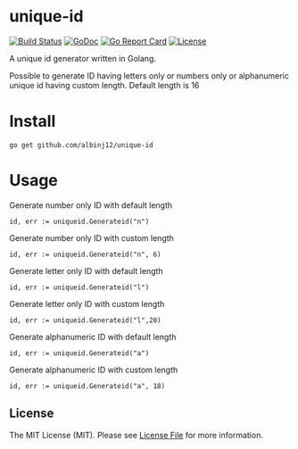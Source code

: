 # unique-id

[![Build Status](https://github.com/albinj12/unique-id/workflows/Tests/badge.svg)](https://github.com/albinj12/unique-id/actions)
[![GoDoc](https://godoc.org/github.com/albinj12/unique-id?status.svg)](https://godoc.org/github.com/albinj12/unique-id)
[![Go Report Card](https://goreportcard.com/badge/github.com/albinj12/unique-id)](https://goreportcard.com/report/github.com/albinj12/unique-id)
[![License](https://img.shields.io/badge/license-MIT%20License-blue.svg)](LICENSE)


A unique id generator written in Golang.

Possible to generate ID having letters only or numbers only or alphanumeric unique id having custom length.
Default length is 16

# Install
```
go get github.com/albinj12/unique-id
```

# Usage
Generate number only ID with default length
```
id, err := uniqueid.Generateid("n")
```

Generate number only ID with custom length
```
id, err := uniqueid.Generateid("n", 6)
```

Generate letter only ID with default length
```
id, err := uniqueid.Generateid("l")

```
Generate letter only ID with custom length
```
id, err := uniqueid.Generateid("l",20)
```

Generate alphanumeric ID with default length 
```
id, err := uniqueid.Generateid("a")
```

Generate alphanumeric ID with custom length 
```
id, err := uniqueid.Generateid("a", 18)
```

## License

The MIT License (MIT). Please see [License File](LICENSE) for more information.
